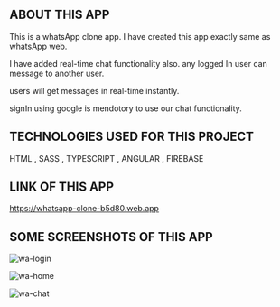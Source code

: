## ABOUT THIS APP

 This is a whatsApp clone app. I have created this app exactly same as whatsApp web.

 I have added real-time chat functionality also. any logged In user can message to another user.

 users will get messages in real-time instantly.

 signIn using google is mendotory to use our chat functionality.

## TECHNOLOGIES USED FOR THIS PROJECT

 HTML , SASS , TYPESCRIPT , ANGULAR , FIREBASE

## LINK OF THIS APP

 https://whatsapp-clone-b5d80.web.app

## SOME SCREENSHOTS OF THIS APP

![wa-login](https://user-images.githubusercontent.com/38484556/151649118-b1a17c26-4128-4cf5-9efb-2fcf0a29b980.png)


![wa-home](https://user-images.githubusercontent.com/38484556/151649182-5ae8b4ba-7f7c-45a4-8534-e094f45fc6d8.png)


![wa-chat](https://user-images.githubusercontent.com/38484556/151649186-9fd377c0-e333-43cc-9a38-731de7676cdd.png)
